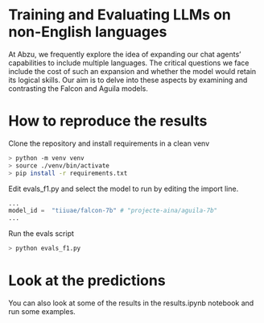 # Training and Evaluating LLMs on non-English languages

At Abzu, we frequently explore the idea of expanding our chat agents’ capabilities to include multiple languages. The critical questions we face include the cost of such an expansion and whether the model would retain its logical skills. Our aim is to delve into these aspects by examining and contrasting the Falcon and Aguila models.

# How to reproduce the results
Clone the repository and install requirements in a clean venv
```bash
> python -m venv venv
> source ./venv/bin/activate
> pip install -r requirements.txt
```

Edit evals_f1.py and select the model to run by editing the import line.

```python
...
model_id =  "tiiuae/falcon-7b" # "projecte-aina/aguila-7b"
...
```

Run the evals script

```bash
> python evals_f1.py
```

# Look at the predictions

You can also look at some of the results in the results.ipynb notebook and run some examples.
